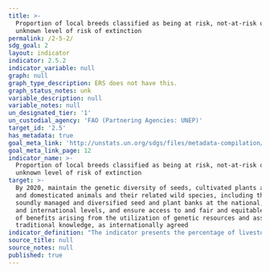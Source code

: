 ```yaml
---
title: >-
  Proportion of local breeds classified as being at risk, not-at-risk or at
  unknown level of risk of extinction
permalink: /2-5-2/
sdg_goal: 2
layout: indicator
indicator: 2.5.2
indicator_variable: null
graph: null
graph_type_description: ERS does not have this.
graph_status_notes: unk
variable_description: null
variable_notes: null
un_designated_tier: '1'
un_custodial_agency: 'FAO (Partnering Agencies: UNEP)'
target_id: '2.5'
has_metadata: true
goal_meta_link: 'http://unstats.un.org/sdgs/files/metadata-compilation/Metadata-Goal-2.pdf'
goal_meta_link_page: 12
indicator_name: >-
  Proportion of local breeds classified as being at risk, not-at-risk or at
  unknown level of risk of extinction
target: >-
  By 2020, maintain the genetic diversity of seeds, cultivated plants and farmed
  and domesticated animals and their related wild species, including through
  soundly managed and diversified seed and plant banks at the national, regional
  and international levels, and ensure access to and fair and equitable sharing
  of benefits arising from the utilization of genetic resources and associated
  traditional knowledge, as internationally agreed
indicator_definition: "The indicator presents the percentage of livestock breeds classified as being at risk, not at risk or of unknown risk of extinctions at a certain moment in time, as well as the trends for those percentages. The indicator is based on the most up to date data contained in FAO's Global Databank for Animal Genetic Resources DAD-IS (http://dad.fao.org/) at the time of calculation. Risk classes are defined based population sizes of breeds reported to DAD-IS. The risk class is considered to be \"unknown\" if (i) no population sizes are reported or (ii) the most recent population size reported refers to a year more than 10- years before the year of calculation (10 year cut off point). Links to official definitions/descriptions of the indicator are reported below: The indicator is one out of a set of 3 sub-indicators which are defined in the document CGRFA/WG-AnGR-7/12/7 \"Targets and indicators for animal genetic resources\" (http://www.fao.org/docrep/meeting/026/me514e.pdf) and that are endorsed in their current form by Commission on Genetic Resources for Food and Agriculture at its the 14th Session (see par 28 CRRFA-14/13/Report at http://www.fao.org/docrep/meeting/028/mg538e.pdf). The indicator serves to monitor the implementation of the Global Plan of Action for Animal Genetic Resources. In this respect the indicator is presented in the \"Status and Trends of Animal Genetic Rescources-2014\" (see http://www.fao.org/3/a-mm278e.pdf). This indicator is also proposed for the Target 15.5 under SDG, and it serves also as an indicator for the Aichi Target 13 \"Genetic Diversity of Terrestrial Domesticated Animals\" under the Convention on Biological Diversity (CBD). It is described on the webpage of the Biodiversity Indicators Partnership (BIP), a network of organizations which have come together to provide the most up-to date biodiversity information possible for tracking progress towards the Aichi Targets (http://www.bipindicators.net/domesticatedanimals). Further, it is presented in the Global Biodiversity Outlook 4, page 91 (see http://www.cbd.int/gbo/gbo4/publication/gbo4-en-lr.pdf) which is an output of the processes under the CBD. Risk classes are defined as follows: \textinct: a breed is categorized as extinct when there are no breeding males or breeding females remaining. Nevertheless, genetic material might have been cryo-conserved which would allow recreation of the breed. In reality, extinction may be realized well before the loss of the last animal or genetic material. \tcritical: a breed is categorized as critical if the total number of breeding females is less than or equal to 100 or the total number of breeding males is less than or equal to five; or the overall population size is less than or equal to 120 and decreasing and the percentage of females being bred to males of the same breed is below 80 percent, and it is not classified as extinct. \tcritical-maintained: are those critical populations for which active conservation programmes are in place or populations are maintained by commercial companies or research institutions. \tendangered: a breed is categorized as endangered if the total number of breeding females is greater than 100 and less than or equal to 1 000 or the total number of breeding males is less than or equal to 20 and greater than five; or the overall population size is greater than 80 and less than 100 and increasing and the percentage of females being bred to males of the same breed is above 80 percent; or the overall population size is greater than 1 000 and less than or equal to 1 200 and decreasing and the percentage of females being bred to males of the same breed is below 80 percent, and it is not assigned to any of above categories. \tendangered-maintained: are those endangered populations for which active conservation programmes are in place or populations are maintained by commercial companies or research institutions. \tbreed at risk: a breed that has been classified as either critical, critical-maintained, endangered, or endangered-maintained."
source_title: null
source_notes: null
published: true
---
```


